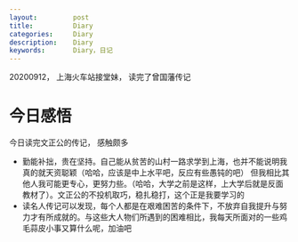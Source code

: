 ```yaml
---
layout:     	post
title:      	Diary
categories: 	Diary
description:   	Diary
keywords: 		Diary，日记 
---
```


20200912， 上海火车站接堂妹， 读完了曾国藩传记

# 今日感悟

今日读完文正公的传记， 感触颇多

- 勤能补拙，贵在坚持。自己能从贫苦的山村一路求学到上海，也并不能说明我真的就天资聪颖（哈哈，应该是中上水平吧，反应有些愚钝的吧） 但我相比其他人我可能更专心，更努力些。（哈哈，大学之前是这样，上大学后就是反面教材了）。文正公的不投机取巧，稳扎稳打，这个正是我要学习的
- 读名人传记可以发现，每个人都是在艰难困苦的条件下，不放弃自我提升与努力才有所成就的。与这些大人物们所遇到的困难相比，我每天所面对的一些鸡毛蒜皮小事又算什么呢，加油吧